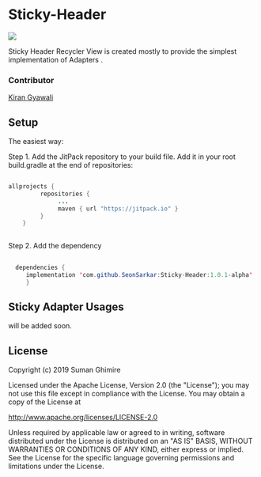 # Sticky-Header

[![](https://jitpack.io/v/SeonSarkar/Sticky-Header.svg)](https://jitpack.io/#SeonSarkar/Sticky-Header)

Sticky Header Recycler View is created mostly to provide the simplest implementation of Adapters . 

### Contributor
 [Kiran Gyawali](https://www.kirangyawali.com.np)

## Setup

The easiest way:

Step 1. Add the JitPack repository to your build file.
        Add it in your root build.gradle at the end of repositories:
        
```java

allprojects {
		 repositories {
			  ...
			  maven { url "https://jitpack.io" }
		 }
	}
  
  ``` 
  Step 2. 
    Add the dependency
    
 ```java
   
   dependencies {
      implementation 'com.github.SeonSarkar:Sticky-Header:1.0.1-alpha'
      }
  ```

## Sticky Adapter Usages
 will be added soon.

## License
Copyright (c) 2019 Suman Ghimire

Licensed under the Apache License, Version 2.0 (the "License"); 
you may not use this file except in compliance with the License.
You may obtain a copy of the License at

http://www.apache.org/licenses/LICENSE-2.0

Unless required by applicable law or agreed to in writing, software distributed under the License is distributed on an "AS IS" BASIS, WITHOUT WARRANTIES OR CONDITIONS OF ANY KIND, either express or implied. See the License for the specific language governing permissions and limitations under the License.
